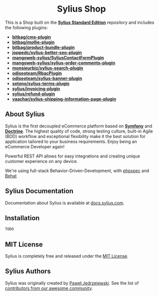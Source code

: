 
<h1 align="center">Sylius Shop</h1>

This is a Shop built on the [**Sylius Standard Edition**](https://github.com/Sylius/Sylius-Standard) repository and includes the following plugins:

- [**bitbag/cms-plugin**](https://github.com/BitBagCommerce/SyliusCmsPlugin)
- [**bitbag/mollie-plugin**](https://github.com/BitBagCommerce/SyliusMolliePlugin)
- [**bitbag/product-bundle-plugin**](https://github.com/BitBagCommerce/SyliusProductBundlePlugin)
- [**joppedc/sylius-better-seo-plugin**](https://github.com/JoppeDC/SyliusBetterSeoPlugin)
- [**mangoweb-sylius/SyliusContactFormPlugin**](https://github.com/mangoweb-sylius/SyliusContactFormPlugin)
- [**mangoweb-sylius/sylius-order-comments-plugin**](https://github.com/mangoweb-sylius/SyliusOrderCommentsPlugin)
- [**monsieurbiz/sylius-search-plugin**](https://github.com/monsieurbiz/SyliusSearchPlugin)
- [**odiseoteam/RbacPlugin**](https://github.com/odiseoteam/RbacPlugin)
- [**odiseoteam/sylius-banner-plugin**](https://github.com/odiseoteam/SyliusBannerPlugin)
- [**setono/sylius-terms-plugin**](https://github.com/Setono/SyliusTermsPlugin)
- [**sylius/invoicing-plugin**](https://github.com/Sylius/InvoicingPlugin)
- [**sylius/refund-plugin**](https://github.com/Sylius/RefundPlugin)
- [**vaachar/sylius-shipping-information-page-plugin**](https://github.com/Vaalyn/sylius-shipping-information-page-plugin)

About Sylius
-----

Sylius is the first decoupled eCommerce platform based on [**Symfony**](http://symfony.com) and [**Doctrine**](http://doctrine-project.org).
The highest quality of code, strong testing culture, built-in Agile (BDD) workflow and exceptional flexibility make it the best solution for application tailored to your business requirements.
Enjoy being an eCommerce Developer again!

Powerful REST API allows for easy integrations and creating unique customer experience on any device.

We're using full-stack Behavior-Driven-Development, with [phpspec](http://phpspec.net) and [Behat](http://behat.org)

Sylius Documentation
-------------

Documentation about Sylius is available at [docs.sylius.com](http://docs.sylius.com).

Installation
------------
```bash
TODO
```

MIT License
-----------

Sylius is completely free and released under the [MIT License](https://github.com/Sylius/Sylius/blob/master/LICENSE).

Sylius Authors
-------

Sylius was originally created by [Paweł Jędrzejewski](http://pjedrzejewski.com).
See the list of [contributors from our awesome community](https://github.com/Sylius/Sylius/contributors).
